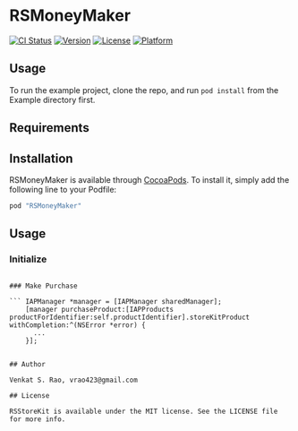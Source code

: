 # RSMoneyMaker

[![CI Status](https://travis-ci.org/raostudios/RSMoneyMaker.svg?branch=master)](https://travis-ci.org/raostudios/RSMoneyMaker)
[![Version](https://img.shields.io/cocoapods/v/RSMoneyMaker.svg?style=flat)](http://cocoapods.org/pods/RSMoneyMaker)
[![License](https://img.shields.io/cocoapods/l/RSMoneyMaker.svg?style=flat)](http://cocoapods.org/pods/RSMoneyMaker)
[![Platform](https://img.shields.io/cocoapods/p/RSMoneyMaker.svg?style=flat)](http://cocoapods.org/pods/RSMoneyMaker)

## Usage

To run the example project, clone the repo, and run `pod install` from the Example directory first.

## Requirements

## Installation

RSMoneyMaker is available through [CocoaPods](http://cocoapods.org). To install
it, simply add the following line to your Podfile:

```ruby
pod "RSMoneyMaker"
```

## Usage

### Initialize

``` [IAPManager initializeStoreWithProducts:@[weatherProduct] withSharedSecret:@"..."];

### Make Purchase

``` IAPManager *manager = [IAPManager sharedManager];
    [manager purchaseProduct:[IAPProducts productForIdentifier:self.productIdentifier].storeKitProduct withCompletion:^(NSError *error) {
      ...
    }];


## Author

Venkat S. Rao, vrao423@gmail.com

## License

RSStoreKit is available under the MIT license. See the LICENSE file for more info.
